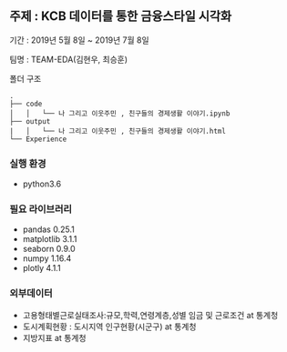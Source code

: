 ## 주제 :  KCB 데이터를 통한 금융스타일 시각화

기간 : 2019년 5월 8일 ~ 2019년 7월 8일 

팀명 : TEAM-EDA(김현우, 최승훈)

폴더 구조

```
.
├── code
│   │   └── 나 그리고 이웃주민 , 친구들의 경제생활 이야기.ipynb
├── output
|   │   └── 나 그리고 이웃주민 , 친구들의 경제생활 이야기.html
└── Experience
```

### 실행 환경

- python3.6 

### 필요 라이브러리

- pandas 0.25.1
- matplotlib 3.1.1
- seaborn 0.9.0
- numpy 1.16.4
- plotly 4.1.1

### 외부데이터

- 고용형태별근로실태조사:규모,학력,연령계층,성별 임금 및 근로조건 at 통계청
- 도시계획현황 : 도시지역 인구현황(시군구) at 통계청
- 지방지표 at 통계청
